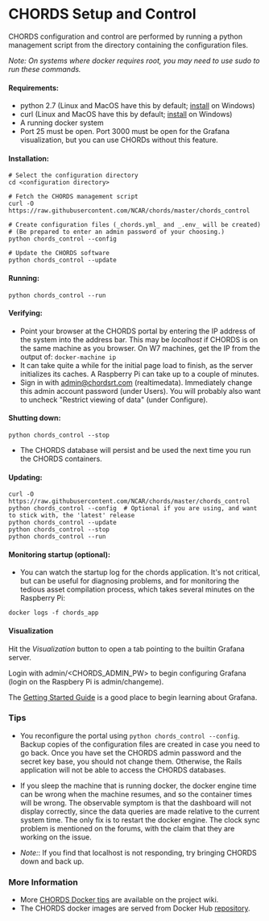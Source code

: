# CHORDS Setup and Control

CHORDS configuration and control are performed by running a python management script from the
directory containing the configuration files.

_Note: On systems where docker requires root, you may need to use sudo to run these commands._

#### Requirements:
 * python 2.7 (Linux and MacOS have this by default; [install](https://www.python.org/downloads/windows/) on Windows)
 * curl (Linux and MacOS have this by default; [install](https://help.zendesk.com/hc/en-us/articles/229136847-Installing-and-using-cURL#install) on Windows)
 * A running docker system
 * Port 25 must be open. Port 3000 must be open for the Grafana visualization, but you can use CHORDs without this 
   feature.

#### Installation:
````
# Select the configuration directory
cd <configuration directory>

# Fetch the CHORDS management script
curl -O  https://raw.githubusercontent.com/NCAR/chords/master/chords_control

# Create configuration files (_chords.yml_ and _.env_ will be created)
# (Be prepared to enter an admin password of your choosing.)
python chords_control --config

# Update the CHORDS software
python chords_control --update
````

#### Running:
````
python chords_control --run
````

#### Verifying:
* Point your browser at the CHORDS portal by entering the IP address of the system into the address bar. This may be
_localhost_ if CHORDS is on the same machine as you browser. On W7 machines, get the IP from the output of: 
````docker-machine ip````
* It can take quite a while for the initial page load to finish, as the server initializes its caches. A
Raspberry Pi can take up to a couple of minutes. 
* Sign in with admin@chordsrt.com (realtimedata). Immediately change this admin account password (under Users). You will
  probably also want to uncheck "Restrict viewing of data" (under Configure).

#### Shutting down:
````
python chords_control --stop  
````
* The CHORDS database will persist and be used the next time you run the CHORDS containers.


#### Updating:
````
curl -O  https://raw.githubusercontent.com/NCAR/chords/master/chords_control
python chords_control --config  # Optional if you are using, and want to stick with, the 'latest' release
python chords_control --update
python chords_control --stop
python chords_control --run
````

#### Monitoring startup (optional):
* You can watch the startup log for the chords application. It's not critical,
  but can be useful for diagnosing problems, and for monitoring the tedious
  asset compilation process, which takes several minutes on the Raspberry Pi:  
````
docker logs -f chords_app
````

#### Visualization
Hit the _Visualization_ button to open a tab pointing to the builtin Grafana server.

Login with admin/<CHORDS_ADMIN_PW> to begin configuring Grafana (login on the Raspbery Pi is admin/changeme).

The [Getting Started Guide](http://docs.grafana.org/guides/getting_started/) is a good place to begin
learning about Grafana.

### Tips
* You reconfigure the portal using ```python chords_control --config```. Backup copies of the configuration
files are created in case you need to go back. Once you have set the CHORDS admin password and the secret key base,
you should not change them. Otherwise, the Rails application will not be able to access the CHORDS databases.

* If you sleep the machine that is running docker, the docker engine time can be wrong when the machine resumes, and so the container times will be wrong. The observable symptom is that the dashboard will not display correctly, since the data queries  are made relative to the current system time. The only fix is to restart the docker engine. The clock sync problem is mentioned on the forums, with the claim that they are working on the issue.

* _Note:_: If you find that localhost is not responding, try bringing CHORDS down and back up.

### More Information  
* More [CHORDS Docker tips](https://github.com/NCAR/chords/wiki/Docker-Details-and-Tips) are available on the project wiki.
* The CHORDS docker images are served from Docker Hub [repository](https://hub.docker.com/r/ncareol/chords_app/).
